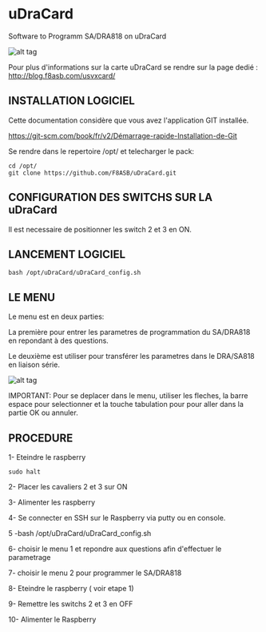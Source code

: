 # uDraCard
Software to Programm SA/DRA818 on uDraCard

![alt tag](https://i2.wp.com/blog.f8asb.com/wp-content/uploads/2020/11/udracardetusvxcard.png?w=500)

Pour plus d'informations sur la carte uDraCard se rendre sur la page dedié : <http://blog.f8asb.com/usvxcard/>

## INSTALLATION LOGICIEL


Cette documentation considère que vous avez l'application GIT installée.

<https://git-scm.com/book/fr/v2/Démarrage-rapide-Installation-de-Git>

Se rendre dans le repertoire /opt/ et telecharger le pack:
```
cd /opt/
git clone https://github.com/F8ASB/uDraCard.git
```
## CONFIGURATION DES SWITCHS SUR LA uDraCard
Il est necessaire de positionner les switch 2 et 3 en ON.

## LANCEMENT LOGICIEL

```
bash /opt/uDraCard/uDraCard_config.sh
```

## LE MENU

Le menu est en deux parties:

La première pour entrer les parametres de programmation du SA/DRA818 en repondant à des questions.

Le deuxième est utiliser pour transférer les parametres dans le DRA/SA818 en liaison série.

![alt tag](http://blog.f8asb.com/wp-content/uploads/2020/11/uDraCard_menu.png?w=500)

IMPORTANT: Pour se deplacer dans le menu, utiliser les fleches, la barre espace pour selectionner et la touche tabulation pour pour aller dans la partie OK ou annuler.

## PROCEDURE
1- Eteindre le raspberry
```
sudo halt
```
2- Placer les cavaliers 2 et 3 sur ON

3- Alimenter les raspberry

4- Se connecter en SSH sur le Raspberry via putty ou en console.

5 -bash /opt/uDraCard/uDraCard_config.sh

6- choisir le menu 1 et repondre aux questions afin d'effectuer le parametrage

7- choisir le menu 2 pour programmer le SA/DRA818

8- Eteindre le raspberry ( voir etape 1)

9- Remettre les switchs 2 et 3 en OFF

10- Alimenter le Raspberry

